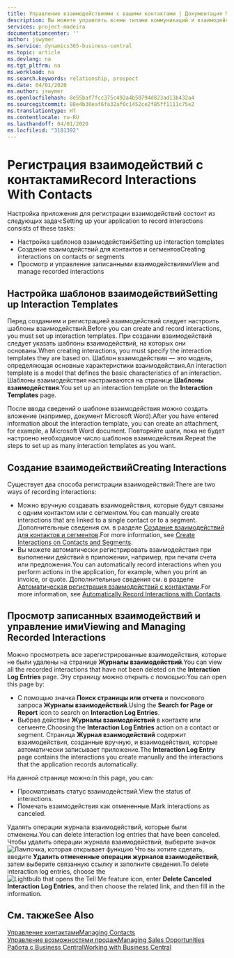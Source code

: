 ```yaml
---
title: Управление взаимодействиями с вашими контактами | Документация Майкрософт
description: Вы можете управлять всеми типами коммуникаций и взаимодействий между организацией и контактами, например, письмами, телефонными звонками, встречами и т. д.
services: project-madeira
documentationcenter: ''
author: jswymer
ms.service: dynamics365-business-central
ms.topic: article
ms.devlang: na
ms.tgt_pltfrm: na
ms.workload: na
ms.search.keywords: relationship, prospect
ms.date: 04/01/2020
ms.author: jswymer
ms.openlocfilehash: 8e55baf7fcc375c492a4b50794d823ad13b432a4
ms.sourcegitcommit: 88e4b30eaf6fa32af0c1452ce2f85ff1111c75e2
ms.translationtype: HT
ms.contentlocale: ru-RU
ms.lasthandoff: 04/01/2020
ms.locfileid: "3181392"
---
```

# <a name="record-interactions-with-contacts"></a><span data-ttu-id="53e2b-103">Регистрация взаимодействий с контактами</span><span class="sxs-lookup"><span data-stu-id="53e2b-103">Record Interactions With Contacts</span></span>
<span data-ttu-id="53e2b-104">Настройка приложения для регистрации взаимодействий состоит из следующих задач:</span><span class="sxs-lookup"><span data-stu-id="53e2b-104">Setting up your application to record interactions consists of these tasks:</span></span>

* <span data-ttu-id="53e2b-105">Настройка шаблонов взаимодействий</span><span class="sxs-lookup"><span data-stu-id="53e2b-105">Setting up interaction templates</span></span>  
* <span data-ttu-id="53e2b-106">Создание взаимодействий для контактов и сегментов</span><span class="sxs-lookup"><span data-stu-id="53e2b-106">Creating interactions on contacts or segments</span></span>  
* <span data-ttu-id="53e2b-107">Просмотр и управление записанными взаимодействиями</span><span class="sxs-lookup"><span data-stu-id="53e2b-107">View and manage recorded interactions</span></span>  

##  <a name="setting-up-interaction-templates"></a><span data-ttu-id="53e2b-108">Настройка шаблонов взаимодействий</span><span class="sxs-lookup"><span data-stu-id="53e2b-108">Setting up Interaction Templates</span></span>
<span data-ttu-id="53e2b-109">Перед созданием и регистрацией взаимодействий следует настроить шаблоны взаимодействий.</span><span class="sxs-lookup"><span data-stu-id="53e2b-109">Before you can create and record interactions, you must set up interaction templates.</span></span> <span data-ttu-id="53e2b-110">При создании взаимодействий следует указать шаблоны взаимодействий, на которых они основаны.</span><span class="sxs-lookup"><span data-stu-id="53e2b-110">When creating interactions, you must specify the interaction templates they are based on.</span></span> <span data-ttu-id="53e2b-111">Шаблон взаимодействия — это модель, определяющая основные характеристики взаимодействия.</span><span class="sxs-lookup"><span data-stu-id="53e2b-111">An interaction template is a model that defines the basic characteristics of an interaction.</span></span>
<span data-ttu-id="53e2b-112">Шаблоны взаимодействия настраиваются на странице **Шаблоны взаимодействия**.</span><span class="sxs-lookup"><span data-stu-id="53e2b-112">You set up an interaction template on the **Interaction Templates** page.</span></span>

<span data-ttu-id="53e2b-113">После ввода сведений о шаблоне взаимодействия можно создать вложение (например, документ Microsoft Word).</span><span class="sxs-lookup"><span data-stu-id="53e2b-113">After you have entered information about the interaction template, you can create an attachment, for example, a Microsoft Word document.</span></span> <span data-ttu-id="53e2b-114">Повторяйте шаги, пока не будет настроено необходимое число шаблонов взаимодействия.</span><span class="sxs-lookup"><span data-stu-id="53e2b-114">Repeat the steps to set up as many interaction templates as you want.</span></span>  

## <a name="creating-interactions"></a><span data-ttu-id="53e2b-115">Создание взаимодействий</span><span class="sxs-lookup"><span data-stu-id="53e2b-115">Creating Interactions</span></span>
<span data-ttu-id="53e2b-116">Существует два способа регистрации взаимодействий:</span><span class="sxs-lookup"><span data-stu-id="53e2b-116">There are two ways of recording interactions:</span></span>

* <span data-ttu-id="53e2b-117">Можно вручную создавать взаимодействия, которые будут связаны с одним контактом или с сегментом.</span><span class="sxs-lookup"><span data-stu-id="53e2b-117">You can manually create interactions that are linked to a single contact or to a segment.</span></span> <span data-ttu-id="53e2b-118">Дополнительные сведения см. в разделе [Создание взаимодействий для контактов и сегментов](marketing-how-create-interactions.md).</span><span class="sxs-lookup"><span data-stu-id="53e2b-118">For more information, see [Create Interactions on Contacts and Segments](marketing-how-create-interactions.md).</span></span>  
* <span data-ttu-id="53e2b-119">Вы можете автоматически регистрировать взаимодействия при выполнении действий в приложении, например, при печати счета или предложения.</span><span class="sxs-lookup"><span data-stu-id="53e2b-119">You can automatically record interactions when you perform actions in the application, for example, when you print an invoice, or quote.</span></span> <span data-ttu-id="53e2b-120">Дополнительные сведения см. в разделе [Автоматическая регистрация взаимодействий с контактами](marketing-auto-record-interactions.md).</span><span class="sxs-lookup"><span data-stu-id="53e2b-120">For more information, see [Automatically Record Interactions with Contacts](marketing-auto-record-interactions.md).</span></span>

## <a name="viewing-and-managing-recorded-interactions"></a><span data-ttu-id="53e2b-121">Просмотр записанных взаимодействий и управление ими</span><span class="sxs-lookup"><span data-stu-id="53e2b-121">Viewing and Managing Recorded Interactions</span></span>
<span data-ttu-id="53e2b-122">Можно просмотреть все зарегистрированные взаимодействия, которые не были удалены на странице **Журналы взаимодействий**.</span><span class="sxs-lookup"><span data-stu-id="53e2b-122">You can view all the recorded interactions that have not been deleted on the **Interaction Log Entries** page.</span></span> <span data-ttu-id="53e2b-123">Эту страницу можно открыть с помощью:</span><span class="sxs-lookup"><span data-stu-id="53e2b-123">You can open this page by:</span></span>

* <span data-ttu-id="53e2b-124">С помощью значка **Поиск страницы или отчета** и поискового запроса **Журналы взаимодействий**.</span><span class="sxs-lookup"><span data-stu-id="53e2b-124">Using the **Search for Page or Report** icon to search on **Interaction Log Entries**.</span></span>
* <span data-ttu-id="53e2b-125">Выбрав действие **Журналы взаимодействий** в контакте или сегменте.</span><span class="sxs-lookup"><span data-stu-id="53e2b-125">Choosing the **Interaction Log Entries** action on a contact or segment.</span></span>
  <span data-ttu-id="53e2b-126">Страница **Журнал взаимодействий** содержит взаимодействия, созданные вручную, и взаимодействия, которые автоматически записывает приложение.</span><span class="sxs-lookup"><span data-stu-id="53e2b-126">The **Interaction Log Entry** page contains the interactions you create manually and the interactions that the application records automatically.</span></span>

<span data-ttu-id="53e2b-127">На данной странице можно:</span><span class="sxs-lookup"><span data-stu-id="53e2b-127">In this page, you can:</span></span>

* <span data-ttu-id="53e2b-128">Просматривать статус взаимодействий.</span><span class="sxs-lookup"><span data-stu-id="53e2b-128">View the status of interactions.</span></span>
* <span data-ttu-id="53e2b-129">Помечать взаимодействия как отмененные.</span><span class="sxs-lookup"><span data-stu-id="53e2b-129">Mark interactions as canceled.</span></span>

<span data-ttu-id="53e2b-130">Удалять операции журнала взаимодействий, которые были отменены.</span><span class="sxs-lookup"><span data-stu-id="53e2b-130">You can delete interaction log entries that have been canceled.</span></span> <span data-ttu-id="53e2b-131">Чтобы удалить операции журнала взаимодействий, выберите значок ![Лампочка, которая открывает функцию Что вы хотите сделать](media/ui-search/search_small.png "Что вы хотите сделать"), введите **Удалить отмененные операции журналов взаимодействий**, затем выберите связанную ссылку и заполните сведения.</span><span class="sxs-lookup"><span data-stu-id="53e2b-131">To delete interaction log entries, choose the ![Lightbulb that opens the Tell Me feature](media/ui-search/search_small.png "Tell me what you want to do") icon, enter **Delete Canceled Interaction Log Entries**, and then choose the related link, and then fill in the information.</span></span>

## <a name="see-also"></a><span data-ttu-id="53e2b-132">См. также</span><span class="sxs-lookup"><span data-stu-id="53e2b-132">See Also</span></span>
[<span data-ttu-id="53e2b-133">Управление контактами</span><span class="sxs-lookup"><span data-stu-id="53e2b-133">Managing Contacts</span></span>](marketing-contacts.md)  
[<span data-ttu-id="53e2b-134">Управление возможностями продаж</span><span class="sxs-lookup"><span data-stu-id="53e2b-134">Managing Sales Opportunities</span></span>](marketing-manage-sales-opportunities.md)  
[<span data-ttu-id="53e2b-135">Работа с Business Central</span><span class="sxs-lookup"><span data-stu-id="53e2b-135">Working with Business Central</span></span>](ui-work-product.md)  
